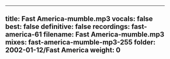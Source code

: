 
---
title: Fast America-mumble.mp3
vocals: false
best: false
definitive: false
recordings: fast-america-61
filename: Fast America-mumble.mp3
mixes: fast-america-mumble-mp3-255
folder: 2002-01-12/Fast America
weight: 0
---
